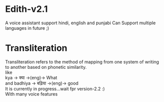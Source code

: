 # Edith-v2.1
A voice assistant support hindi, english and punjabi
Can Support multiple languages in future ;)
# Transliteration
Transliteration refers to the method of mapping from one system of writing to another based on phonetic similarity.  
like  
kya -> क्या ->(eng)-> What  
and badhiya -> बढ़िया ->(eng)-> good  
It is currently in progress...wait fpr version-2.2 :)  
With many voice features  
